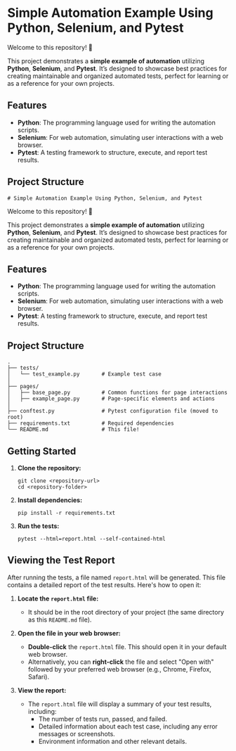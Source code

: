 # Simple Automation Example Using Python, Selenium, and Pytest

Welcome to this repository! 🎉

This project demonstrates a **simple example of automation** utilizing **Python**, **Selenium**, and **Pytest**. It’s designed to showcase best practices for creating maintainable and organized automated tests, perfect for learning or as a reference for your own projects.

## Features

-   **Python**: The programming language used for writing the automation scripts.
-   **Selenium**: For web automation, simulating user interactions with a web browser.
-   **Pytest**: A testing framework to structure, execute, and report test results.

## Project Structure

    # Simple Automation Example Using Python, Selenium, and Pytest

Welcome to this repository! 🎉

This project demonstrates a **simple example of automation** utilizing **Python**, **Selenium**, and **Pytest**. It’s designed to showcase best practices for creating maintainable and organized automated tests, perfect for learning or as a reference for your own projects.

## Features

-   **Python**: The programming language used for writing the automation scripts.
-   **Selenium**: For web automation, simulating user interactions with a web browser.
-   **Pytest**: A testing framework to structure, execute, and report test results.

## Project Structure

    .
    ├── tests/
    │   └── test_example.py       # Example test case
    │
    ├── pages/
    │   ├── base_page.py          # Common functions for page interactions
    │   ├── example_page.py       # Page-specific elements and actions
    │
    ├── conftest.py               # Pytest configuration file (moved to root)
    ├── requirements.txt          # Required dependencies
    └── README.md                 # This file!

## Getting Started

1.  **Clone the repository:**

        git clone <repository-url>
        cd <repository-folder>

2.  **Install dependencies:**

        pip install -r requirements.txt

3.  **Run the tests:**

        pytest --html=report.html --self-contained-html

## Viewing the Test Report

After running the tests, a file named `report.html` will be generated. This file contains a detailed report of the test results. Here's how to open it:

1.  **Locate the `report.html` file:**
    *   It should be in the root directory of your project (the same directory as this `README.md` file).

2.  **Open the file in your web browser:**
    *   **Double-click** the `report.html` file. This should open it in your default web browser.
    *   Alternatively, you can **right-click** the file and select "Open with" followed by your preferred web browser (e.g., Chrome, Firefox, Safari).

3.  **View the report:**
    *   The `report.html` file will display a summary of your test results, including:
        *   The number of tests run, passed, and failed.
        *   Detailed information about each test case, including any error messages or screenshots.
        *   Environment information and other relevant details.